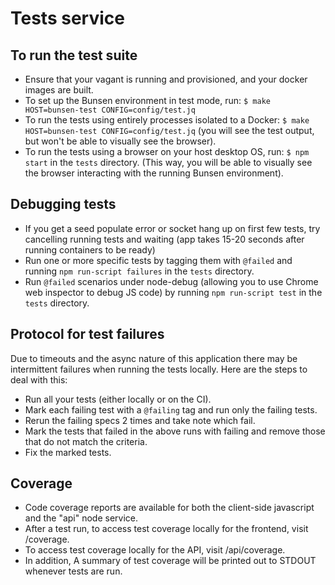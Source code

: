 # Tests service

## To run the test suite
  * Ensure that your vagant is running and provisioned, and your docker images are built.
  * To set up the Bunsen environment in test mode, run: `$ make HOST=bunsen-test CONFIG=config/test.jq`
  * To run the tests using entirely processes isolated to a Docker: `$ make
    HOST=bunsen-test CONFIG=config/test.jq`  (you will see the test output, but
    won't be able to visually see the browser).
  * To run the tests using a browser on your host desktop OS, run: `$ npm start`
    in the `tests` directory.  (This way, you will be able to visually see the
    browser interacting with the running Bunsen environment).

## Debugging tests
  * If you get a seed populate error or socket hang up on first few tests, try cancelling running tests and waiting (app takes 15-20 seconds after running containers to be ready)
  * Run one or more specific tests by tagging them with `@failed` and running `npm run-script failures` in the `tests` directory.
  * Run `@failed` scenarios under node-debug (allowing you to use Chrome web inspector to debug JS code) by running `npm run-script test` in the `tests` directory.


## Protocol for test failures

Due to timeouts and the async nature of this application there may be
intermittent failures when running the tests locally.  Here are the steps
to deal with this:

* Run all your tests (either locally or on the CI).
* Mark each failing test with a `@failing` tag and run only the failing tests.
* Rerun the failing specs 2 times and take note which fail.
* Mark the tests that failed in the above runs with failing and remove those that do not match the criteria.
* Fix the marked tests.

## Coverage

* Code coverage reports are available for both the client-side javascript  and the "api" node service.
* After a test run, to access test coverage locally for the frontend, visit /coverage.
* To access test coverage locally for the API, visit /api/coverage.
* In addition,  A summary of test coverage will be printed out to STDOUT
  whenever tests are run.
